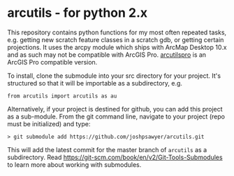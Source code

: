 # arcutils - for python 2.x

This repository contains python functions for my most often repeated tasks, e.g. getting new scratch feature classes in a scratch gdb, or getting certain projections. It uses the arcpy module which ships with ArcMap Desktop 10.x and as such may not be compatible with ArcGIS Pro. [arcutilspro](https://github.com/joshpsawyer/arcutilspro) is an ArcGIS Pro compatible version.

To install, clone the submodule into your src directory for your project. It's structured so that it will be importable as a subdirectory, e.g.

```
from arcutils import arcutils as au
```
Alternatively, if your project is destined for github, you can add this project as a sub-module. From the git command line, navigate to your project (repo must be initialized) and type:

```
> git submodule add https://github.com/joshpsawyer/arcutils.git
```

This will add the latest commit for the master branch of `arcutils` as a subdirectory. Read https://git-scm.com/book/en/v2/Git-Tools-Submodules to learn more about working with submodules.
